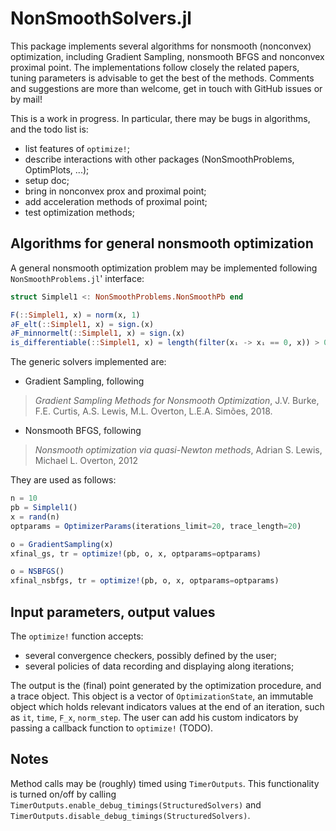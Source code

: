 # NonSmoothSolvers.jl

This package implements several algorithms for nonsmooth (nonconvex) optimization, including Gradient Sampling, nonsmooth BFGS and nonconvex proximal point. The implementations follow closely the related papers, tuning parameters is advisable to get the best of the methods. Comments and suggestions are more than welcome, get in touch with GitHub issues or by mail!

This is a work in progress. In particular, there may be bugs in algorithms, and the todo list is:
- list features of `optimize!`;
- describe interactions with other packages (NonSmoothProblems, OptimPlots, ...);
- setup doc;
- bring in nonconvex prox and proximal point;
- add acceleration methods of proximal point;
- test optimization methods;

## Algorithms for general nonsmooth optimization

A general nonsmooth optimization problem may be implemented following `NonSmoothProblems.jl`' interface:
```julia
struct Simplel1 <: NonSmoothProblems.NonSmoothPb end

F(::Simplel1, x) = norm(x, 1)
∂F_elt(::Simplel1, x) = sign.(x)
∂F_minnormelt(::Simplel1, x) = sign.(x)
is_differentiable(::Simplel1, x) = length(filter(xᵢ -> xᵢ == 0, x)) > 0
```

The generic solvers implemented are:
- Gradient Sampling, following
> *Gradient Sampling Methods for Nonsmooth Optimization*, J.V. Burke, F.E. Curtis, A.S. Lewis, M.L. Overton, L.E.A. Simões, 2018.
- Nonsmooth BFGS, following
> *Nonsmooth optimization via quasi-Newton methods*, Adrian S. Lewis, Michael L. Overton, 2012

They are used as follows:
```julia
n = 10
pb = Simplel1()
x = rand(n)
optparams = OptimizerParams(iterations_limit=20, trace_length=20)

o = GradientSampling(x)
xfinal_gs, tr = optimize!(pb, o, x, optparams=optparams)

o = NSBFGS()
xfinal_nsbfgs, tr = optimize!(pb, o, x, optparams=optparams)
```

## Input parameters, output values

The `optimize!` function accepts:
- several convergence checkers, possibly defined by the user;
- several policies of data recording and displaying along iterations;

The output is the (final) point generated by the optimization procedure, and a trace object. This object is a vector of `OptimizationState`, an immutable object which holds relevant indicators values at the end of an iteration, such as `it`, `time`, `F_x`, `norm_step`. The user can add his custom indicators by passing a callback function to `optimize!` (TODO).
## Notes
Method calls may be (roughly) timed using `TimerOutputs`. This functionality is turned on/off by calling `TimerOutputs.enable_debug_timings(StructuredSolvers)` and `TimerOutputs.disable_debug_timings(StructuredSolvers)`.
